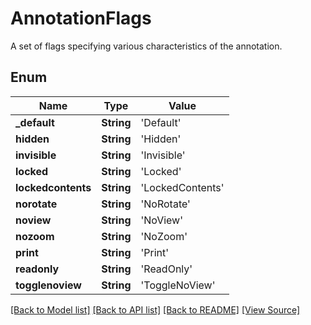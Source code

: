 # AnnotationFlags
A set of flags specifying various characteristics of the annotation.

## Enum
Name | Type | Value
------------ | ------------- | -------------
**_default** | **String** | 'Default'
**hidden** | **String** | 'Hidden'
**invisible** | **String** | 'Invisible'
**locked** | **String** | 'Locked'
**lockedcontents** | **String** | 'LockedContents'
**norotate** | **String** | 'NoRotate'
**noview** | **String** | 'NoView'
**nozoom** | **String** | 'NoZoom'
**print** | **String** | 'Print'
**readonly** | **String** | 'ReadOnly'
**togglenoview** | **String** | 'ToggleNoView'

[[Back to Model list]](../README.md#documentation-for-models) [[Back to API list]](../README.md#documentation-for-api-endpoints) [[Back to README]](../README.md) [[View Source]](../AsposePdfCloud/Models/AnnotationFlags.swift)

